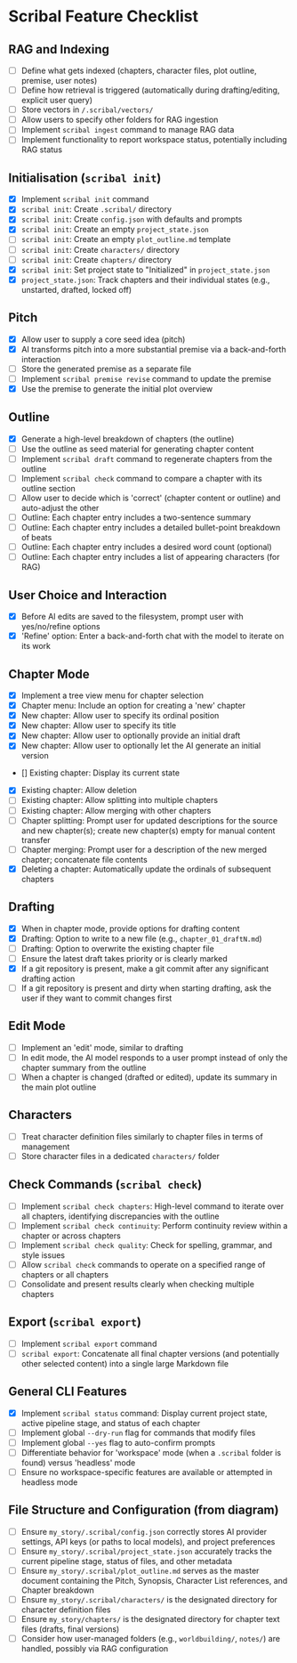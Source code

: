 # Scribal Feature Checklist

## RAG and Indexing

- [ ] Define what gets indexed (chapters, character files, plot outline, premise, user notes)
- [ ] Define how retrieval is triggered (automatically during drafting/editing, explicit user query)
- [ ] Store vectors in `/.scribal/vectors/`
- [ ] Allow users to specify other folders for RAG ingestion
- [ ] Implement `scribal ingest` command to manage RAG data
- [ ] Implement functionality to report workspace status, potentially including RAG status

## Initialisation (`scribal init`)

- [x] Implement `scribal init` command
- [x] `scribal init`: Create `.scribal/` directory
- [x] `scribal init`: Create `config.json` with defaults and prompts
- [x] `scribal init`: Create an empty `project_state.json`
- [ ] `scribal init`: Create an empty `plot_outline.md` template
- [ ] `scribal init`: Create `characters/` directory
- [ ] `scribal init`: Create `chapters/` directory
- [x] `scribal init`: Set project state to "Initialized" in `project_state.json`
- [x] `project_state.json`: Track chapters and their individual states (e.g., unstarted, drafted, locked off)

## Pitch

- [x] Allow user to supply a core seed idea (pitch)
- [x] AI transforms pitch into a more substantial premise via a back-and-forth interaction
- [ ] Store the generated premise as a separate file
- [ ] Implement `scribal premise revise` command to update the premise
- [x] Use the premise to generate the initial plot overview

## Outline

- [x] Generate a high-level breakdown of chapters (the outline)
- [ ] Use the outline as seed material for generating chapter content
- [ ] Implement `scribal draft` command to regenerate chapters from the outline
- [ ] Implement `scribal check` command to compare a chapter with its outline section
- [ ] Allow user to decide which is 'correct' (chapter content or outline) and auto-adjust the other
- [ ] Outline: Each chapter entry includes a two-sentence summary
- [ ] Outline: Each chapter entry includes a detailed bullet-point breakdown of beats
- [ ] Outline: Each chapter entry includes a desired word count (optional)
- [ ] Outline: Each chapter entry includes a list of appearing characters (for RAG)

## User Choice and Interaction

- [x] Before AI edits are saved to the filesystem, prompt user with yes/no/refine options
- [x] 'Refine' option: Enter a back-and-forth chat with the model to iterate on its work

## Chapter Mode

- [x] Implement a tree view menu for chapter selection
- [x] Chapter menu: Include an option for creating a 'new' chapter
- [x] New chapter: Allow user to specify its ordinal position
- [x] New chapter: Allow user to specify its title
- [x] New chapter: Allow user to optionally provide an initial draft
- [x] New chapter: Allow user to optionally let the AI generate an initial version
- [] Existing chapter: Display its current state
- [x] Existing chapter: Allow deletion
- [ ] Existing chapter: Allow splitting into multiple chapters
- [ ] Existing chapter: Allow merging with other chapters
- [ ] Chapter splitting: Prompt user for updated descriptions for the source and new chapter(s); create new chapter(s)
  empty for manual content transfer
- [ ] Chapter merging: Prompt user for a description of the new merged chapter; concatenate file contents
- [x] Deleting a chapter: Automatically update the ordinals of subsequent chapters

## Drafting

- [x] When in chapter mode, provide options for drafting content
- [x] Drafting: Option to write to a new file (e.g., `chapter_01_draftN.md`)
- [ ] Drafting: Option to overwrite the existing chapter file
- [ ] Ensure the latest draft takes priority or is clearly marked
- [x] If a git repository is present, make a git commit after any significant drafting action
- [ ] If a git repository is present and dirty when starting drafting, ask the user if they want to commit changes first

## Edit Mode

- [ ] Implement an 'edit' mode, similar to drafting
- [ ] In edit mode, the AI model responds to a user prompt instead of only the chapter summary from the outline
- [ ] When a chapter is changed (drafted or edited), update its summary in the main plot outline

## Characters

- [ ] Treat character definition files similarly to chapter files in terms of management
- [ ] Store character files in a dedicated `characters/` folder

## Check Commands (`scribal check`)

- [ ] Implement `scribal check chapters`: High-level command to iterate over all chapters, identifying discrepancies
  with the outline
- [ ] Implement `scribal check continuity`: Perform continuity review within a chapter or across chapters
- [ ] Implement `scribal check quality`: Check for spelling, grammar, and style issues
- [ ] Allow `scribal check` commands to operate on a specified range of chapters or all chapters
- [ ] Consolidate and present results clearly when checking multiple chapters

## Export (`scribal export`)

- [ ] Implement `scribal export` command
- [ ] `scribal export`: Concatenate all final chapter versions (and potentially other selected content) into a single
  large Markdown file

## General CLI Features

- [x] Implement `scribal status` command: Display current project state, active pipeline stage, and status of each
  chapter
- [ ] Implement global `--dry-run` flag for commands that modify files
- [ ] Implement global `--yes` flag to auto-confirm prompts
- [ ] Differentiate behavior for 'workspace' mode (when a `.scribal` folder is found) versus 'headless' mode
- [ ] Ensure no workspace-specific features are available or attempted in headless mode

## File Structure and Configuration (from diagram)

- [ ] Ensure `my_story/.scribal/config.json` correctly stores AI provider settings, API keys (or paths to local models),
  and project preferences
- [ ] Ensure `my_story/.scribal/project_state.json` accurately tracks the current pipeline stage, status of files, and
  other metadata
- [ ] Ensure `my_story/.scribal/plot_outline.md` serves as the master document containing the Pitch, Synopsis, Character
  List references, and Chapter breakdown
- [ ] Ensure `my_story/.scribal/characters/` is the designated directory for character definition files
- [ ] Ensure `my_story/chapters/` is the designated directory for chapter text files (drafts, final versions)
- [ ] Consider how user-managed folders (e.g., `worldbuilding/`, `notes/`) are handled, possibly via RAG configuration

